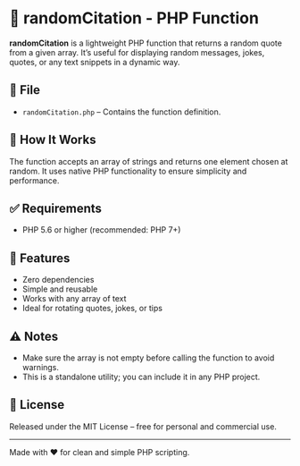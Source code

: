 # 🎲 randomCitation - PHP Function

**randomCitation** is a lightweight PHP function that returns a random quote from a given array. It’s useful for displaying random messages, jokes, quotes, or any text snippets in a dynamic way.

## 📁 File

- `randomCitation.php` – Contains the function definition.

## 🧠 How It Works

The function accepts an array of strings and returns one element chosen at random. It uses native PHP functionality to ensure simplicity and performance.

## ✅ Requirements

- PHP 5.6 or higher (recommended: PHP 7+)

## 🚀 Features

- Zero dependencies
- Simple and reusable
- Works with any array of text
- Ideal for rotating quotes, jokes, or tips

## ⚠️ Notes

- Make sure the array is not empty before calling the function to avoid warnings.
- This is a standalone utility; you can include it in any PHP project.

## 🪪 License

Released under the MIT License – free for personal and commercial use.

---

Made with ❤️ for clean and simple PHP scripting.
